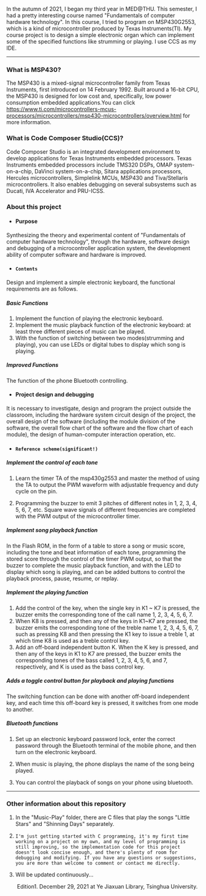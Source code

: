 In the autumn of 2021, I began my third year in MED@THU. This semester, I had a pretty interesting course named "Fundamentals of computer hardware technology". In this course, I tried to program on MSP430G2553, which is a kind of microcontroller produced by Texas Instruments(TI). My course project is to design a simple electronic organ which can implement some of the specified functions like strumming or playing. I use CCS as my IDE.

------

### What is MSP430?

The MSP430 is a mixed-signal microcontroller family from Texas Instruments,  first introduced on  14  February 1992. Built  around a 16-bit CPU, the MSP430 is designed for low cost and,  specifically,  low power consumption embedded applications.You can click https://www.ti.com/microcontrollers-mcus-processors/microcontrollers/msp430-microcontrollers/overview.html for more information.

### What is Code Composer Studio(CCS)?

Code Composer Studio is an integrated development environment to develop applications for Texas Instruments embedded processors. Texas Instruments embedded processors include TMS320 DSPs, OMAP system-on-a-chip, DaVinci system-on-a-chip, Sitara applications processors, Hercules microcontrollers, Simplelink MCUs, MSP430 and Tiva/Stellaris microcontrollers. It also enables debugging on several subsystems such as Ducati, IVA Accelerator and PRU-ICSS.

### About this project

- #### Purpose

Synthesizing the theory and experimental content of "Fundamentals of computer hardware technology", through the hardware, software design and debugging of a microcontroller application system, the development ability of computer software and hardware is improved.

- #### ```Contents```

Design and implement a simple electronic keyboard, the functional requirements are as follows.
##### Basic Functions

1. Implement the function of playing the electronic keyboard.
2. Implement the music playback function of the electronic keyboard: at least three different pieces of music can be played.
3. With the function of switching between two modes(strumming and playing), you can use LEDs or digital tubes to display which song is playing.
  ##### Improved Functions

The function of the phone Bluetooth controlling.

- #### Project design and debugging

It is necessary to investigate, design and program the project outside the classroom, including the hardware system circuit design of the project, the overall design of the software (including the module division of the software, the overall flow chart of the software and the flow chart of each module), the design of human-computer interaction operation, etc.

- #### ```Reference scheme(significant!)```

##### Implement the control of each tone
1. Learn the timer TA of the msp430g2553 and master the method of using the TA to output the PWM waveform with adjustable frequency and duty cycle on the pin.

2. Programming the buzzer to emit 3 pitches of different notes in 1, 2, 3, 4, 5, 6, 7, etc. Square wave signals of different frequencies are completed with the PWM output of the microcontroller timer.

##### Implement song playback function
In the Flash ROM, in the form of a table to store a song or music score, including the tone and beat information of each tone, programming the stored score through the control of the timer PWM output, so that the buzzer to complete the music playback function, and with the LED to display which song is playing, and can be added buttons to control the playback process, pause, resume, or replay.
##### Implement the playing function
1. Add the control of the key, when the single key in K1 ~ K7 is pressed, the buzzer emits the corresponding tone of the call name 1, 2, 3, 4, 5, 6, 7.
2. When K8 is pressed, and then any of the keys in K1~K7 are pressed, the buzzer emits the corresponding tone of the treble name 1, 2, 3, 4, 5, 6, 7, such as pressing K8 and then pressing the K1 key to issue a treble 1, at which time K8 is used as a treble control key.
3. Add an off-board independent button K. When the K key is pressed, and then any of the keys in K1 to K7 are pressed, the buzzer emits the corresponding tones of the bass called 1, 2, 3, 4, 5, 6, and 7, respectively, and K is used as the bass control key.
##### Adds a toggle control button for playback and playing functions

The switching function can be done with another off-board independent key, and each time this off-board key is pressed, it switches from one mode to another.
##### Bluetooth functions
1. Set up an electronic keyboard password lock, enter the correct password through the Bluetooth terminal of the mobile phone, and then turn on the electronic keyboard.

2. When music is playing, the phone displays the name of the song being played.

3. You can control the playback of songs on your phone using bluetooth.

------

### Other information about this repository

1. In the "Music-Play" folder, there are C files that play the songs "Little Stars" and "Shinning Days" separately.

2. ```I'm just getting started with C programming, it's my first time working on a project on my own, and my level of programming is still improving, so the implementation code for this project doesn't look concise enough, and there's plenty of room for debugging and modifying. If you have any questions or suggestions, you are more than welcome to comment or contact me directly.```

3. Will be updated continuously... 

   ​                                                                                                                Edition1. December 29, 2021 at Ye Jiaxuan Library, Tsinghua University.



 

